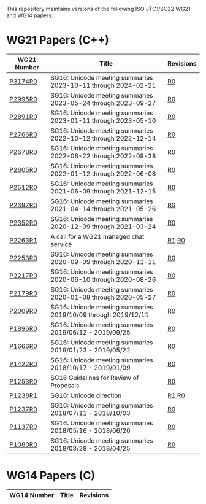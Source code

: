 This repository maintains versions of the following
ISO JTC1/SC22 WG21 and WG14 papers:


# WG21 Papers (C++)

WG21 Number     | Title | Revisions
--------------- | ----- | ----
[P3174R0][]     | SG16: Unicode meeting summaries 2023-10-11 through 2024-02-21 | [R0][P3174R0]
[P2995R0][]     | SG16: Unicode meeting summaries 2023-05-24 through 2023-09-27 | [R0][P2995R0]
[P2891R0][]     | SG16: Unicode meeting summaries 2023-01-11 through 2023-05-10 | [R0][P2891R0]
[P2766R0][]     | SG16: Unicode meeting summaries 2022-10-12 through 2022-12-14 | [R0][P2766R0]
[P2678R0][]     | SG16: Unicode meeting summaries 2022-06-22 through 2022-09-28 | [R0][P2678R0]
[P2605R0][]     | SG16: Unicode meeting summaries 2022-01-12 through 2022-06-08 | [R0][P2605R0]
[P2512R0][]     | SG16: Unicode meeting summaries 2021-06-09 through 2021-12-15 | [R0][P2512R0]
[P2397R0][]     | SG16: Unicode meeting summaries 2021-04-14 through 2021-05-26 | [R0][P2397R0]
[P2352R0][]     | SG16: Unicode meeting summaries 2020-12-09 through 2021-03-24 | [R0][P2352R0]
[P2263R1][]     | A call for a WG21 managed chat service | [R1][P2263R1] [R0][P2263R0]
[P2253R0][]     | SG16: Unicode meeting summaries 2020-09-09 through 2020-11-11 | [R0][P2253R0]
[P2217R0][]     | SG16: Unicode meeting summaries 2020-06-10 through 2020-08-26 | [R0][P2217R0]
[P2179R0][]     | SG16: Unicode meeting summaries 2020-01-08 through 2020-05-27 | [R0][P2179R0]
[P2009R0][]     | SG16: Unicode meeting summaries 2019/10/09 through 2019/12/11 | [R0][P2009R0]
[P1896R0][]     | SG16: Unicode meeting summaries 2019/06/12 - 2019/09/25 | [R0][P1896R0]
[P1666R0][]     | SG16: Unicode meeting summaries 2019/01/23 - 2019/05/22 | [R0][P1666R0]
[P1422R0][]     | SG16: Unicode meeting summaries 2018/10/17 - 2019/01/09 | [R0][P1422R0]
[P1253R0][]     | SG16 Guidelines for Review of Proposals | [R0][P1253R0]
[P1238R1][]     | SG16: Unicode direction| [R1][P1238R1] [R0][P1238R0]
[P1237R0][]     | SG16: Unicode meeting summaries 2018/07/11 - 2018/10/03 | [R0][P1237R0]
[P1137R0][]     | SG16: Unicode meeting summaries 2018/05/16 - 2018/06/20 | [R0][P1137R0]
[P1080R0][]     | SG16: Unicode meeting summaries 2018/03/28 - 2018/04/25 | [R0][P1080R0]


# WG14 Papers (C)

WG14 Number     | Title | Revisions
--------------- | ----- | ----


[P1080R0]: https://rawcdn.githack.com/sg16-unicode/sg16/50ab7ddd142974f365fe60cc8fc57d6ef00f0ab0/papers/p1080r0.html
[P1137R0]: https://rawcdn.githack.com/sg16-unicode/sg16/50ab7ddd142974f365fe60cc8fc57d6ef00f0ab0/papers/p1137r0.html
[P1237R0]: https://rawcdn.githack.com/sg16-unicode/sg16/50ab7ddd142974f365fe60cc8fc57d6ef00f0ab0/papers/p1237r0.html
[P1238R0]: https://rawcdn.githack.com/sg16-unicode/sg16/50ab7ddd142974f365fe60cc8fc57d6ef00f0ab0/papers/p1238r0.html
[P1238R1]: https://rawcdn.githack.com/sg16-unicode/sg16/50ab7ddd142974f365fe60cc8fc57d6ef00f0ab0/papers/p1238r1.html
[P1253R0]: https://rawcdn.githack.com/sg16-unicode/sg16/50ab7ddd142974f365fe60cc8fc57d6ef00f0ab0/papers/p1253r0.html
[P1422R0]: https://rawcdn.githack.com/sg16-unicode/sg16/50ab7ddd142974f365fe60cc8fc57d6ef00f0ab0/papers/p1422r0.html
[P1666R0]: https://rawcdn.githack.com/sg16-unicode/sg16/50ab7ddd142974f365fe60cc8fc57d6ef00f0ab0/papers/p1666r0.html
[P1896R0]: https://rawcdn.githack.com/sg16-unicode/sg16/50ab7ddd142974f365fe60cc8fc57d6ef00f0ab0/papers/p1896r0.html
[P2009R0]: https://rawcdn.githack.com/sg16-unicode/sg16/50ab7ddd142974f365fe60cc8fc57d6ef00f0ab0/papers/p2009r0.html
[P2179R0]: https://rawcdn.githack.com/sg16-unicode/sg16/50ab7ddd142974f365fe60cc8fc57d6ef00f0ab0/papers/p2179r0.html
[P2217R0]: https://rawcdn.githack.com/sg16-unicode/sg16/50ab7ddd142974f365fe60cc8fc57d6ef00f0ab0/papers/p2217r0.html
[P2253R0]: https://rawcdn.githack.com/sg16-unicode/sg16/50ab7ddd142974f365fe60cc8fc57d6ef00f0ab0/papers/p2253r0.html
[P2263R1]: https://rawcdn.githack.com/sg16-unicode/sg16/50ab7ddd142974f365fe60cc8fc57d6ef00f0ab0/papers/p2263r0.html
[P2263R0]: https://rawcdn.githack.com/sg16-unicode/sg16/d6f25829c10a200aec15705e860abe985c634c84/papers/p2263r1.html
[P2352R0]: https://rawcdn.githack.com/sg16-unicode/sg16/50ab7ddd142974f365fe60cc8fc57d6ef00f0ab0/papers/p2352r0.html
[P2397R0]: https://rawcdn.githack.com/sg16-unicode/sg16/50ab7ddd142974f365fe60cc8fc57d6ef00f0ab0/papers/p2397r0.html
[P2512R0]: https://rawcdn.githack.com/sg16-unicode/sg16/50ab7ddd142974f365fe60cc8fc57d6ef00f0ab0/papers/p2512r0.html
[P2605R0]: https://rawcdn.githack.com/sg16-unicode/sg16/6bf3c61d1781ae2c507335b1a925af38264ebe2d/papers/p2605r0.html
[P2678R0]: https://rawcdn.githack.com/sg16-unicode/sg16/eab1a1dc8ca9d8ada97ed0258655050173599b14/papers/p2678r0.html
[P2766R0]: https://rawcdn.githack.com/sg16-unicode/sg16/5260b922996c88822ed0eb1538cf2a5ef9e2294a/papers/p2766r0.html
[P2891R0]: https://rawcdn.githack.com/sg16-unicode/sg16/9104d1868f2dc0d15321b043027f9384006e932c/papers/p2891r0.html
[P2995R0]: https://rawcdn.githack.com/sg16-unicode/sg16/647c0eb8b7b237c824ad1f42d038c2d795bc3638/papers/p2995r0.html
[P3174R0]: https://rawcdn.githack.com/sg16-unicode/sg16/612560c1d90ca6f3472612eca250d4d14274056d/papers/p3174r0.html
